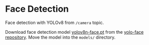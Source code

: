 # Face Detection

Face detection with YOLOv8 from `/camera` topic. 

Download face detection model [yolov8n-face.pt](https://github.com/akanametov/yolov8-face/releases/download/v0.0.0/yolov8n-face.pt) from the [yolo-face repository](https://github.com/akanametov/yolo-face/tree/v0.0.0). Move the model into the `models/` directory.

